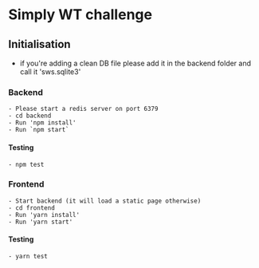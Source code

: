 # Simply WT challenge 

## Initialisation 
- if you're adding a clean DB file please add it in the backend folder and call it 'sws.sqlite3'

### Backend
    - Please start a redis server on port 6379
    - cd backend
    - Run 'npm install'
    - Run `npm start`

#### Testing 
    - npm test

### Frontend 
    - Start backend (it will load a static page otherwise)
    - cd frontend
    - Run 'yarn install'
    - Run 'yarn start'

#### Testing 
    - yarn test 
